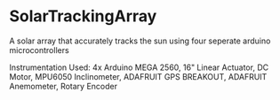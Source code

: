 # SolarTrackingArray
A solar array that accurately tracks the sun using four seperate arduino microcontrollers

Instrumentation Used: 4x Arduino MEGA 2560, 16" Linear Actuator, DC Motor, MPU6050 Inclinometer, ADAFRUIT GPS BREAKOUT, ADAFRUIT Anemometer, Rotary Encoder
